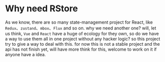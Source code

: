 # Why need RStore

As we know, there are so many state-management project for React, like `Redux`、`zustand`、`mbox`、`Flux` and so on. why we need another one? will, let us think, `Vue` and `React` have a huge of ecology for they own, so do we have a way to use them all in one project without any hacker logic? so this project try to give a way to deal with this. for now this is not a stable project and the api has not finish yet, will have more think for this, welcome to work on it if anyone have a idea.
